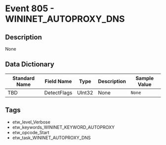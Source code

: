 # Event 805 - WININET_AUTOPROXY_DNS

## Description
None

## Data Dictionary
|Standard Name|Field Name|Type|Description|Sample Value|
|---|---|---|---|---|
|TBD|DetectFlags|UInt32|None|`None`|

## Tags
* etw_level_Verbose
* etw_keywords_WININET_KEYWORD_AUTOPROXY
* etw_opcode_Start
* etw_task_WININET_AUTOPROXY_DNS